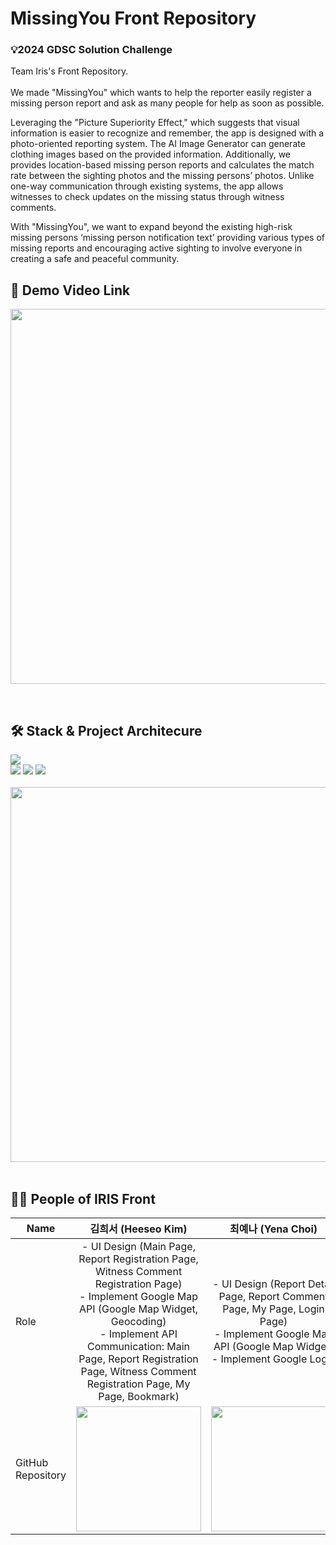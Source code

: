 # MissingYou Front Repository
### 💡2024 GDSC Solution Challenge
Team Iris's Front Repository.
<br/>
<br/>
We made "MissingYou" which wants to help the reporter easily register a missing person report and ask as many people for help as soon as possible.

Leveraging the "Picture Superiority Effect," which suggests that visual information is easier to recognize and remember, the app is designed with a photo-oriented reporting system. The AI Image Generator can generate clothing images based on the provided information. Additionally, we provides location-based missing person reports and calculates the match rate between the sighting photos and the missing persons’ photos. Unlike one-way communication through existing systems, the app allows witnesses to check updates on the missing status through witness comments.

With "MissingYou", we want to expand beyond the existing high-risk missing persons ‘missing person notification text’ providing various types of missing reports and encouraging active sighting to involve everyone in creating a safe and peaceful community.
<br/>

## 🎥 Demo Video Link

[<img src="https://github.com/dsc-sookmyung/2024-IRIS-SolutionChallenge/assets/68546023/1d48b4de-2ddd-465d-b98b-ac0a735da086" width="600">](https://youtu.be/MADOLeX1loE)

<br/>

## 🛠️ Stack &  Project Architecure
<div style="text-align: left;">
    <div style="margin: ; text-align: left;" "text-align: left;">
          <img src="https://img.shields.io/badge/Flutter-02569B?style=for-the-badge&logo=Flutter&logoColor=white">
    </div>
    <div style="margin: ; text-align: left;" "text-align: left;">
          <img src="https://img.shields.io/badge/googlemaps-4285F4?style=for-the-badge&logo=googlemaps&logoColor=white">
          <img src="https://img.shields.io/badge/googleauthenticator-4285F4?style=for-the-badge&logo=googleauthenticator&logoColor=white">
          <img src="https://img.shields.io/badge/googlecloud-4285F4?style=for-the-badge&logo=googlecloud&logoColor=white">
    </div>
</div>
<br/>

<img src="https://github.com/dsc-sookmyung/2024-IRIS-SolutionChallenge/assets/68546023/b1b573ab-c66c-4d10-b0f1-6a86ead06c05" width="600">
<br/>
<br/>

## 👯‍♀️  People of IRIS Front

| Name | 김희서 (Heeseo Kim) | 최예나 (Yena Choi) |
|---|:---:|:---:|
| Role | - UI Design (Main Page, Report Registration Page, Witness Comment Registration Page)<br/> - Implement Google Map API (Google Map Widget, Geocoding)<br/> - Implement API Communication: Main Page, Report Registration Page, Witness Comment Registration Page, My Page, Bookmark) <br/> | - UI Design (Report Detail Page, Report Comment Page, My Page, Login Page)<br/>- Implement Google Map API (Google Map Widget)<br/> - Implement Google Login<br/> |
| GitHub <br/>Repository | [<img src="https://avatars.githubusercontent.com/u/76986589?v=4" width="200">](https://github.com/hap6v6) | [<img src="https://avatars.githubusercontent.com/u/71956482?v=4" width="200">](https://github.com/YenaChoi00) |

